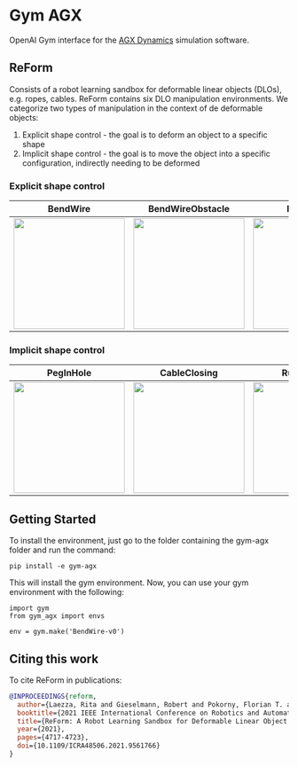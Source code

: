 # Gym AGX

OpenAI Gym interface for the [AGX Dynamics](https://www.algoryx.se/agx-dynamics/?utm_term=agx%20dynamics&utm_campaign=AGX&utm_source=adwords&utm_medium=ppc&hsa_acc=3676762440&hsa_cam=10062947755&hsa_grp=102831328442&hsa_ad=435384703433&hsa_src=g&hsa_tgt=kwd-906704179615&hsa_kw=agx%20dynamics&hsa_mt=b&hsa_net=adwords&hsa_ver=3&gclid=Cj0KCQjwlvT8BRDeARIsAACRFiXDJcSOP7NdKyqL4_VEyteCktN5P2D58gd0qkDZFetd2rrbhlN1gcIaAuO4EALw_wcB) simulation software.

## ReForm

Consists of a robot learning sandbox for deformable linear objects (DLOs), e.g. ropes, cables. ReForm contains six DLO manipulation environments. We categorize two types of manipulation in the context of de deformable objects:

1) Explicit shape control - the goal is to deform an object to a specific shape
2) Implicit shape control - the goal is to move the object into a specific configuration, indirectly needing to be deformed

### Explicit shape control

BendWire                   |  BendWireObstacle         |  PushRope
:-------------------------:|:-------------------------:|:-------------------------:
<img src="https://drive.google.com/uc?export=view&id=1oa98fspwVYnNulq5SEgSYkrrTLXTz-_Y" width="200"> | <img src="https://drive.google.com/uc?export=view&id=16qEuWRvFr9B5u46lRJM77_tCy22VEoNz" width="200"> | <img src="https://drive.google.com/uc?export=view&id=1IuuDTLa-7hNP373yuFJfEfU3hZt9dG5Q" width="200">

### Implicit shape control


PegInHole                   |  CableClosing         |  RubberBand
:-------------------------:|:-------------------------:|:-------------------------:
<img src="https://drive.google.com/uc?export=view&id=1oENntc7lSrSpt09vUci-xWGkyPGgRqIp" width="200"> | <img src="https://drive.google.com/uc?export=view&id=1ZEuetvAu7JIiFZ4qBMtKgsnQ9lqkyeAp" width="200"> | <img src="https://drive.google.com/uc?export=view&id=1-Yij-Fqg48IL3u4VgPVXUo5wuFyxfSVL" width="200">

## Getting Started

To install the environment, just go to the folder containing the gym-agx folder and run the command:

```
pip install -e gym-agx
```

This will install the gym environment. Now, you can use your gym environment with the following:

```
import gym
from gym_agx import envs

env = gym.make('BendWire-v0')
```


## Citing this work

To cite ReForm in publications:

```bibtex
@INPROCEEDINGS{reform,  
  author={Laezza, Rita and Gieselmann, Robert and Pokorny, Florian T. and Karayiannidis, Yiannis},  
  booktitle={2021 IEEE International Conference on Robotics and Automation (ICRA)},   
  title={ReForm: A Robot Learning Sandbox for Deformable Linear Object Manipulation},   
  year={2021},  
  pages={4717-4723},  
  doi={10.1109/ICRA48506.2021.9561766}
}
```
